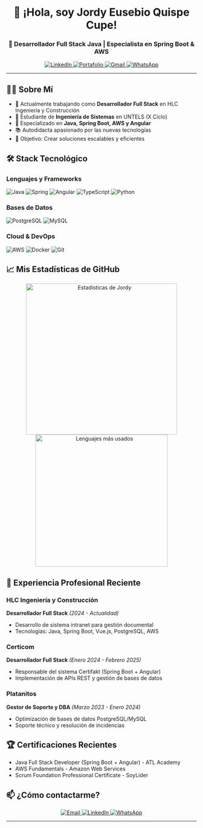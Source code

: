 <h1 align="center">👋 ¡Hola, soy Jordy Eusebio Quispe Cupe!</h1>
<h3 align="center">🚀 Desarrollador Full Stack Java | Especialista en Spring Boot & AWS</h3>

<p align="center">
  <a href="https://linkedin.com/in/jordy-cupe-1997nma" target="_blank">
    <img src="https://img.shields.io/badge/LinkedIn-0077B5?style=for-the-badge&logo=linkedin&logoColor=white" alt="LinkedIn">
  </a>
  <a href="https://jordy-21.github.io/portafolio/" target="_blank">
    <img src="https://img.shields.io/badge/Portafolio-FF5722?style=for-the-badge&logo=google-chrome&logoColor=white" alt="Portafolio">
  </a>
  <a href="mailto:cupejordy@gmail.com">
    <img src="https://img.shields.io/badge/Gmail-D14836?style=for-the-badge&logo=gmail&logoColor=white" alt="Gmail">
  </a>
  <a href="https://wa.me/51970643326">
    <img src="https://img.shields.io/badge/WhatsApp-25D366?style=for-the-badge&logo=whatsapp&logoColor=white" alt="WhatsApp">
  </a>
</p>

---

## 👨‍💻 Sobre Mí

- 💼 Actualmente trabajando como **Desarrollador Full Stack** en HLC Ingeniería y Construcción
- 🌱 Estudiante de **Ingeniería de Sistemas** en UNTELS (X Ciclo)
- 🔭 Especializado en **Java, Spring Boot, AWS y Angular**
- 📚 Autodidacta apasionado por las nuevas tecnologías
- 🎯 Objetivo: Crear soluciones escalables y eficientes

## 🛠 Stack Tecnológico

### Lenguajes y Frameworks
![Java](https://img.shields.io/badge/Java-ED8B00?style=for-the-badge&logo=openjdk&logoColor=white)
![Spring](https://img.shields.io/badge/Spring-6DB33F?style=for-the-badge&logo=spring&logoColor=white)
![Angular](https://img.shields.io/badge/Angular-DD0031?style=for-the-badge&logo=angular&logoColor=white)
![TypeScript](https://img.shields.io/badge/TypeScript-007ACC?style=for-the-badge&logo=typescript&logoColor=white)
![Python](https://img.shields.io/badge/Python-3776AB?style=for-the-badge&logo=python&logoColor=white)

### Bases de Datos
![PostgreSQL](https://img.shields.io/badge/PostgreSQL-316192?style=for-the-badge&logo=postgresql&logoColor=white)
![MySQL](https://img.shields.io/badge/MySQL-005C84?style=for-the-badge&logo=mysql&logoColor=white)

### Cloud & DevOps
![AWS](https://img.shields.io/badge/AWS-%23FF9900.svg?style=for-the-badge&logo=amazon-aws&logoColor=white)
![Docker](https://img.shields.io/badge/Docker-2CA5E0?style=for-the-badge&logo=docker&logoColor=white)
![Git](https://img.shields.io/badge/GIT-E44C30?style=for-the-badge&logo=git&logoColor=white)

## 📈 Mis Estadísticas de GitHub

<p align="center">
  <img src="https://github-readme-stats.vercel.app/api?username=Jordy-21&show_icons=true&theme=radical" alt="Estadísticas de Jordy" width="400"/>
  <img src="https://github-readme-stats.vercel.app/api/top-langs/?username=Jordy-21&layout=compact&theme=radical" alt="Lenguajes más usados" width="350"/>
</p>

## 💼 Experiencia Profesional Reciente

### HLC Ingeniería y Construcción
**Desarrollador Full Stack** *(2024 - Actualidad)*  
- Desarrollo de sistema intranet para gestión documental
- Tecnologías: Java, Spring Boot, Vue.js, PostgreSQL, AWS

### Certicom
**Desarrollador Full Stack** *(Enero 2024 - Febrero 2025)*  
- Responsable del sistema Certifakt (Spring Boot + Angular)
- Implementación de APIs REST y gestión de bases de datos

### Platanitos
**Gestor de Soporte y DBA** *(Marzo 2023 - Enero 2024)*  
- Optimización de bases de datos PostgreSQL/MySQL
- Soporte técnico y resolución de incidencias

## 🏆 Certificaciones Recientes

- Java Full Stack Developer (Spring Boot + Angular) - ATL Academy
- AWS Fundamentals - Amazon Web Services
- Scrum Foundation Professional Certificate - SoyLider

## 📫 ¿Cómo contactarme?

<p align="center">
  <a href="mailto:cupejordy@gmail.com">
    <img src="https://img.shields.io/badge/Gmail-D14836?style=for-the-badge&logo=gmail&logoColor=white" alt="Email">
  </a>
  <a href="https://www.linkedin.com/in/jordy-cupe-1997nma">
    <img src="https://img.shields.io/badge/LinkedIn-0077B5?style=for-the-badge&logo=linkedin&logoColor=white" alt="LinkedIn">
  </a>
  <a href="https://wa.me/51970643326">
    <img src="https://img.shields.io/badge/WhatsApp-25D366?style=for-the-badge&logo=whatsapp&logoColor=white" alt="WhatsApp">
  </a>
</p>

---
